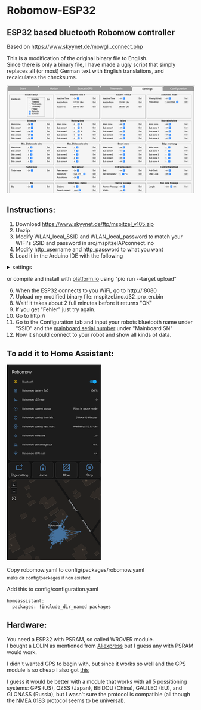 # Robomow-ESP32
## ESP32 based bluetooth Robomow controller

Based on https://www.skyynet.de/mowgli_connect.php

This is a modification of the original binary file to English.  
Since there is only a binary file, I have made a ugly script that simply replaces all (or most) German text with English translations, and recalculates the checksums.

![](images/settings.png)

## Instructions:

1. Download https://www.skyynet.de/ftp/mspitzel_v105.zip
2. Unzip
3. Modify WLAN_local_SSID and WLAN_local_password to match your WIFI's SSID and password in src/mspitzelAPconnect.ino
4. Modify http_username and http_password to what you want
5. Load it in the Arduino IDE with the following
<details>
  <summary>settings</summary>
    * Board: LOLIN D32 PRO</br>
    * Upload Speed: 921600</br>
    * Flash Frequency: 80MHz</br>
    * Partition Scheme: Minimal SPIFFS (Large APPS with OTA)</br>
    * Core Debug Level: None</br>
    * PSRAM: Enabled</br>
    * Port : where your LOLIN is connected</br>
</details>

   or compile and install with [platform.io](https://docs.platformio.org/en/stable/core/installation/index.html) using "pio run --target upload"

6. When the ESP32 connects to you WiFi, go to http://<IP>:8080
7. Upload my modified binary file: mspitzel.ino.d32_pro_en.bin
8. Wait! it takes about 2 full minutes before it returns "OK"
9. If you get "Fehler" just try again.
10. Go to http://<IP>
11. Go to the Configuration tab and input your robots bluetooth name under "SSID" and the [mainboard serial number](MBSERIAL.md) under "Mainboard SN"
12. Now it should connect to your robot and show all kinds of data.

## To add it to Home Assistant:
<img src="images/homeassistant.png" width=50% height=50%>

Copy robomow.yaml to config/packages/robomow.yaml  
<sub>make dir config/packages if non existent</sub>

Add this to config/configuration.yaml  
```
homeassistant:  
  packages: !include_dir_named packages
```

## Hardware:
You need a ESP32 with PSRAM, so called WROVER module.  
I bought a LOLIN as mentioned from [Aliexpress](https://www.aliexpress.com/item/32883116057.html) but I guess any with PSRAM would work.

I didn't wanted GPS to begin with, but since it works so well and the GPS module is so cheap I also got [this](https://www.aliexpress.com/item/914261817.html)

I guess it would be better with a module that works with all 5 possitioning systems: GPS (US), QZSS (Japan), BEIDOU (China), GALILEO (EU), and GLONASS (Russia), but I wasn't sure the protocol is compatible (all though the [NMEA 0183](https://en.wikipedia.org/wiki/NMEA_0183) protocol seems to be universal).
